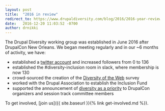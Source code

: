 ```yaml
---
layout: post
title:  "2016 in review"
redirect_to: https://www.drupaldiversity.com/blog/2016/2016-year-review
date:   2016-12-20 11:03:52 -0700
author: drnikki
---
```

The Drupal Diversity working group was established in June 2016 after DrupalCon New Orleans.  We began meeting regularly and in our ~6 months of activity, we have:

- established a <a href="https://twitter.com/drupaldiversity">twitter account</a> and increased followers from 0 to 136
- established the #diversity-inclusion room in slack, where membership is now 130
- crowd-sourced the creation of the <a href="https://drupaldiversity.github.io/diversity-of-the-web/">Diversity of the Web</a> survey
- worked with the Drupal Association to establish the Inclusion Fund
- supported the announcement of <a href="https://events.drupal.org/news/setting-diversity-drupalcon-goal">diversity as a priority</a> to DrupalCon organizers and session track committee members

To get involved, [join us]({{ site.baseurl }}{% link get-involved.md %}).
